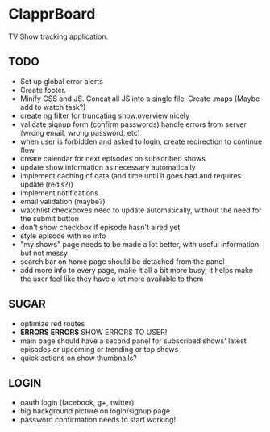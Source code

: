 # ClapprBoard

TV Show tracking application.

## TODO

- Set up global error alerts
- Create footer.
- Minify CSS and JS. Concat all JS into a single file. Create .maps (Maybe add to watch task?)
- create ng filter for truncating show.overview nicely
- validate signup form (confirm passwords) handle errors from server (wrong email, wrong password, etc)
- when user is forbidden and asked to login, create redirection to continue flow
- create calendar for next episodes on subscribed shows
- update show information as necessary automatically
- implement caching of data (and time until it goes bad and requires update (redis?))
- implement notifications
- email validation (maybe?)
- watchlist checkboxes need to update automatically, without the need for the submit button
- don't show checkbox if episode hasn't aired yet
- style episode with no info
- "my shows" page needs to be made a lot better, with useful information but not messy
- search bar on home page should be detached from the panel
- add more info to every page, make it all a bit more busy, it helps make the user feel like they have a lot more available to them

## SUGAR

- optimize red routes
- **ERRORS** **ERRORS** SHOW ERRORS TO USER!
- main page should have a second panel for subscribed shows' latest episodes or upcoming or trending or top shows
- quick actions on show thumbnails?

## LOGIN

- oauth login (facebook, g+, twitter)
- big background picture on login/signup page
- password confirmation needs to start working!